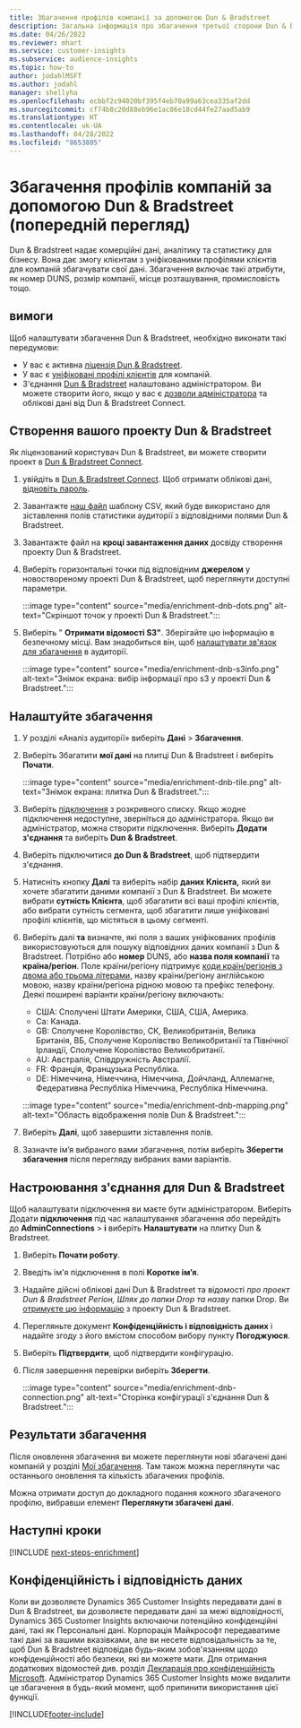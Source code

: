 ```yaml
---
title: Збагачення профілів компанії за допомогою Dun & Bradstreet
description: Загальна інформація про збагачення третьої сторони Dun & Bradstreet.
ms.date: 04/26/2022
ms.reviewer: mhart
ms.service: customer-insights
ms.subservice: audience-insights
ms.topic: how-to
author: jodahlMSFT
ms.author: jodahl
manager: shellyha
ms.openlocfilehash: ecbbf2c94020bf395f4eb70a99a63cea335af2dd
ms.sourcegitcommit: cf74b8c20d88eb96e1ac86e18cd44fe27aad5ab9
ms.translationtype: HT
ms.contentlocale: uk-UA
ms.lasthandoff: 04/28/2022
ms.locfileid: "8653805"
---
```

# <a name="enrichment-of-company-profiles-with-dun--bradstreet-preview"></a>Збагачення профілів компаній за допомогою Dun & Bradstreet (попередній перегляд)

Dun & Bradstreet надає комерційні дані, аналітику та статистику для бізнесу. Вона дає змогу клієнтам з уніфікованими профілями клієнтів для компаній збагачувати свої дані. Збагачення включає такі атрибути, як номер DUNS, розмір компанії, місце розташування, промисловість тощо.

## <a name="prerequisites"></a>вимоги

Щоб налаштувати збагачення Dun & Bradstreet, необхідно виконати такі передумови:

- У вас є активна [ліцензія Dun & Bradstreet](https://www.dnb.com/marketing/media/give-your-data-a-boost.html?source=microsoft_audience_insights).
- У вас є [уніфіковані профілі клієнтів](customer-profiles.md) для компаній.
- З'єднання [Dun & Bradstreet](connections.md) налаштовано адміністратором. Ви можете створити його, якщо у вас є [дозволи адміністратора](permissions.md#admin) та облікові дані від Dun & Bradstreet Connect. 

## <a name="setting-up-your-dun--bradstreet-project"></a>Створення вашого проекту Dun & Bradstreet

Як ліцензований користувач Dun & Bradstreet, ви можете створити проект в [Dun & Bradstreet Connect](https://connect.dnb.com?lead_source=microsoft_audienceinsights). 


1. увійдіть в [Dun & Bradstreet Connect](https://connect.dnb.com?lead_source=microsoft_audienceinsights). Щоб отримати облікові дані, [відновіть пароль](https://sso.dnb.com/signin/forgot-password?lead_source=microsoft_audienceinsights).

1. Завантажте [наш файл](https://c360devenrichment.blob.core.windows.net/mapping/DnBCIdatamapping.csv) шаблону CSV, який буде використано для зіставлення полів статистики аудиторії з відповідними полями Dun & Bradstreet. 

1. Завантажте файл на **кроці завантаження даних** досвіду створення проекту Dun & Bradstreet. 

1. Виберіть горизонтальні точки під відповідним **джерелом** у новоствореному проекті Dun & Bradstreet, щоб переглянути доступні параметри.

   :::image type="content" source="media/enrichment-dnb-dots.png" alt-text="Скріншот точок у проекті Dun & Bradstreet.":::

1. Виберіть " **Отримати відомості S3"**. Зберігайте цю інформацію в безпечному місці. Вам знадобиться він, щоб [налаштувати зв'язок для збагачення](#configure-a-connection-for-dun--bradstreet) в аудиторії. 

   :::image type="content" source="media/enrichment-dnb-s3info.png" alt-text="Знімок екрана: вибір інформації про s3 у проекті Dun & Bradstreet.":::



## <a name="configure-the-enrichment"></a>Налаштуйте збагачення

1. У розділі «Аналіз аудиторії» виберіть **Дані** > **Збагачення**.

1. Виберіть Збагатити **мої дані** на плитці Dun & Bradstreet і виберіть **Почати**.

   :::image type="content" source="media/enrichment-dnb-tile.png" alt-text="Знімок екрана: плитка Dun & Bradstreet.":::

1. Виберіть [підключення](connections.md) з розкривного списку. Якщо жодне підключення недоступне, зверніться до адміністратора. Якщо ви адміністратор, можна створити підключення. Виберіть **Додати з'єднання** та виберіть **Dun & Bradstreet**. 

1. Виберіть підключитися **до Dun & Bradstreet**, щоб підтвердити з'єднання.

1. Натисніть кнопку **Далі** та виберіть набір **даних Клієнта,** який ви хочете збагатити даними компанії з Dun & Bradstreet. Ви можете вибрати **сутність Клієнта**, щоб збагатити всі ваші профілі клієнтів, або вибрати сутність сегмента, щоб збагатити лише уніфіковані профілі клієнтів, що містяться в цьому сегменті.

1. Виберіть далі **та** визначте, які поля з ваших уніфікованих профілів використовуються для пошуку відповідних даних компанії з Dun & Bradstreet. Потрібно або **номер** DUNS, або **назва поля компанії** та **країна/регіон**. Поле країни/регіону підтримує [коди країн/регіонів з двома або трьома літерами](https://www.iso.org/iso-3166-country-codes.html), назву країни/регіону англійською мовою, назву країни/регіона рідною мовою та префікс телефону. Деякі поширені варіанти країни/регіону включають:

   * США: Сполучені Штати Америки, США, США, Америка.
   * Ca: Канада.
   * GB: Сполучене Королівство, СК, Великобританія, Велика Британія, ВБ, Сполучене Королівство Великобританії та Північної Ірландії, Сполучене Королівство Великобританії.
   * AU: Австралія, Співдружність Австралії.
   * FR: Франція, Французька Республіка.
   * DE: Німеччина, Німеччина, Німеччина, Дойчланд, Аллемагне, Федеративна Республіка Німеччина, Республіка Німеччина.

   :::image type="content" source="media/enrichment-dnb-mapping.png" alt-text="Область відображення полів Dun & Bradstreet.":::

1. Виберіть **Далі**, щоб завершити зіставлення полів.

1. Зазначте ім’я вибраного вами збагачення, потім виберіть **Зберегти збагачення** після перегляду вибраних вами варіантів.


## <a name="configure-a-connection-for-dun--bradstreet"></a>Настроювання з'єднання для Dun & Bradstreet 

Щоб налаштувати підключення ви маєте бути адміністратором. Виберіть Додати **підключення** під час налаштування збагачення *або* перейдіть до **AdminConnections** > **і** виберіть **Налаштувати** на плитку Dun & Bradstreet.

1. Виберіть **Почати роботу**. 

1. Введіть ім'я підключення в полі **Коротке ім’я**.

1. Надайте дійсні облікові дані Dun & Bradstreet та відомості *про проект Dun & Bradstreet Регіон, Шлях до папки Drop та назву* папки Drop. Ви [отримуєте цю інформацію](#setting-up-your-dun--bradstreet-project) з проекту Dun & Bradstreet.

1. Перегляньте документ **Конфіденційність і відповідність даних** і надайте згоду з його вмістом способом вибору пункту **Погоджуюся**.

1. Виберіть **Підтвердити**, щоб підтвердити конфігурацію.

1. Після завершення перевірки виберіть **Зберегти**.
   
   :::image type="content" source="media/enrichment-dnb-connection.png" alt-text="Сторінка конфігурації з'єднання Dun & Bradstreet.":::

## <a name="enrichment-results"></a>Результати збагачення

Після оновлення збагачення ви можете переглянути нові збагачені дані компаній у розділі [Мої збагачення](enrichment-hub.md). Там також можна переглянути час останнього оновлення та кількість збагачених профілів.

Можна отримати доступ до докладного подання кожного збагаченого профілю, вибравши елемент **Переглянути збагачені дані**.

## <a name="next-steps"></a>Наступні кроки

[!INCLUDE [next-steps-enrichment](includes/next-steps-enrichment.md)]

## <a name="data-privacy-and-compliance"></a>Конфіденційність і відповідність даних

Коли ви дозволяєте Dynamics 365 Customer Insights передавати дані в Dun & Bradstreet, ви дозволяєте передавати дані за межі відповідності, Dynamics 365 Customer Insights включаючи потенційно конфіденційні дані, такі як Персональні дані. Корпорація Майкрософт передаватиме такі дані за вашими вказівками, але ви несете відповідальність за те, щоб Dun & Bradstreet відповідав будь-яким зобов'язанням щодо конфіденційності або безпеки, які ви можете мати. Для отримання додаткових відомостей див. розділ [Декларація про конфіденційність Microsoft](https://go.microsoft.com/fwlink/?linkid=396732).
Адміністратор Dynamics 365 Customer Insights може видалити це збагачення в будь-який момент, щоб припинити використання цієї функції.


[!INCLUDE[footer-include](includes/footer-banner.md)]
